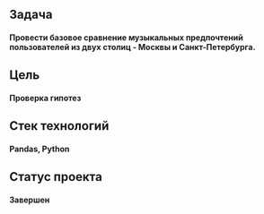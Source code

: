 ## Задача

#### Провести базовое сравнение музыкальных предпочтений пользователей из двух столиц - Москвы и Санкт-Петербурга.

## Цель
#### Проверка гипотез

## Стек технологий
#### Pandas, Python

## Статус проекта
#### Завершен
